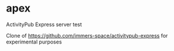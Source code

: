 # apex
ActivityPub Express server test

Clone of https://github.com/immers-space/activitypub-express for experimental purposes
